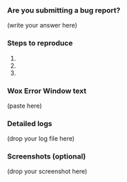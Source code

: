 <!-- 
     ===================================================
     DO NOT DELETE UNTIL YOU HAVE READ THE FIRST SECTION
     ===================================================

     To be able to help you we need enough information to find
     what is causing your issue. Please follow the instructions 
     and type the requested information where prompted. 
     
     ===================================================
     中文版说明，请仔细阅读并在填写后删除此说明段落，无效的反馈会被直接关闭
     ===================================================
     请遵循以下说明，提供我们所需要的信息来，这样我们才能找出导致你
     遇到的问题的原因，来更好的帮助你。
     如果可以的话，请附上一份英文的翻译（哪怕是直接使用谷歌翻译）
     请注意，无效的反馈（尤其是没有填写下面那些信息的反馈）会被直接关闭！
-->

### Are you submitting a bug report?

(write your answer here)

<!-- 
    If your answer is "Yes", please follow the instructions below. 
     
    If your answer is "No", you may delete everything below and then proceed
    to write your concern. 
    
    你是否是在提交一个bug（软件缺陷）？
    如果你的答案是『是的』，请继续回答下面的提问。
    如果你的答案是『不是』，你可以删除下面的一切，然后说出你的想法。
-->

<!--
     Some problems are known of and there are 
     already workarounds or existing issues.    

     Known problems for 1.3.183:
     We are aware of the following issues and the following workarounds exist:
     1. `System.NullReferenceException`: https://github.com/Wox-launcher/Wox/releases/tag/v1.3.475
     2. `System.UriFormatException`: delete your old theme file
     3. `System.Threading.Tasks.TaskCanceledException`: https://github.com/Wox-launcher/Wox/releases/tag/v1.3.475
     4. `System.AggregateException`: see https://github.com/Wox-launcher/Wox/issues/1777
     
     If none of them match your case, please continue. 
     
     已知问题及解决方案：（略，如果有任何问题请继续提问）
-->

### Steps to reproduce

<!--
     Write what steps you took in order for this problem to happen.
     If you do not provide any steps, we cannot replicate your problem
     and will not be able to help you. 

     复现问题的步骤：
     在此按顺序一步步说明在问题发生前你做了什么操作。
     如果你没法说明你的步骤，那么我们无法复现你的问题，也就无法帮助你了。
-->

1.
2.
3.

### Wox Error Window text
<!-- 
     Paste below the logs generated by the Wox error reporter.

     请在此处粘贴 Wox 错误报告程序提供的日志。
-->

(paste here)


### Detailed logs
<!-- 
     Please also provide detailed logs. The latest log file
     can be found here: %APPDATA%\Wox\Logs\version\<date>.txt
     Drag and drop that file below this comment.
     In some cases you can skip uploading the the logs, but the chances
     of us being able to solve the problem will be higher if you do. 

     详细日志：
     请在此处提供详细日志。你可以在这个目录找到最新的日志：
     %APPDATA%\Wox\Logs\version\<date>.txt
     直接拖放文件到这个评论就可以上传（国内大部分地区可能需要翻墙才能上传，作为备选方案可以考虑直接在此粘贴文件内容）
-->

(drop your log file here)

### Screenshots (optional)
<!--
     If you think it will be helpful to provide a screenshot
     to better describe your problem, upload it below

     截图（可选）
     如果你认为截图能够有助于说明你的问题，请在下面上传它。
-->

(drop your screenshot here)

